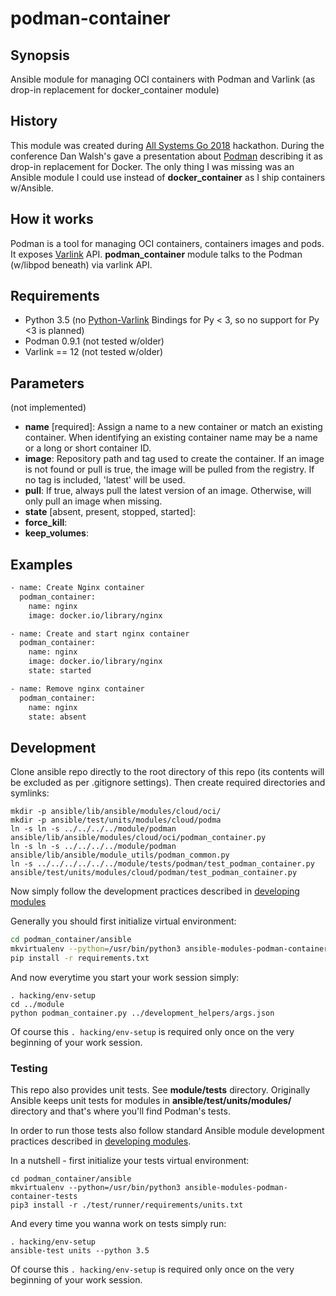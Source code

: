 # podman-container

## Synopsis

Ansible module for managing OCI containers with Podman and Varlink (as drop-in replacement for docker_container module)

## History

This module was created during [All Systems Go 2018](https://all-systems-go.io/) 
hackathon. During the conference Dan Walsh's gave a presentation about
[Podman](https://github.com/containers/libpod/) describing it as drop-in
replacement for Docker. The only thing I was missing was an Ansible module
I could use instead of **docker_container** as I ship containers w/Ansible.

## How it works

Podman is a tool for managing OCI containers, containers images 
and pods. It exposes [Varlink](https://varlink.org) API. **podman_container**
module talks to the Podman (w/libpod beneath) via varlink API.

## Requirements

- Python 3.5 (no [Python-Varlink](https://github.com/varlink/python) Bindings for Py < 3, so no support for Py <3 is planned)
- Podman 0.9.1 (not tested w/older)
- Varlink == 12 (not tested w/older)

## Parameters

(not implemented)

- **name** [required]: Assign a name to a new container or match an existing 
  container. When identifying an existing container name may be a name or a long or short container ID. 
- **image**: Repository path and tag used to create the container. If an image 
  is not found or pull is true, the image will be pulled from the registry. If 
  no tag is included, 'latest' will be used.
- **pull**: If true, always pull the latest version of an image. Otherwise, 
  will only pull an image when missing.
- **state** [absent, present, stopped, started]:
- **force_kill**:
- **keep_volumes**: 
  
## Examples

```bash
- name: Create Nginx container
  podman_container:
    name: nginx
    image: docker.io/library/nginx
```

```bash
- name: Create and start nginx container
  podman_container:
    name: nginx
    image: docker.io/library/nginx
    state: started
```

```bash
- name: Remove nginx container
  podman_container:
    name: nginx
    state: absent
```

## Development

Clone ansible repo directly to the root directory of this repo (its contents 
will be excluded as per .gitignore settings). Then create required directories 
and symlinks:

```
mkdir -p ansible/lib/ansible/modules/cloud/oci/
mkdir -p ansible/test/units/modules/cloud/podma
ln -s ln -s ../../../../module/podman ansible/lib/ansible/modules/cloud/oci/podman_container.py
ln -s ln -s ../../../../module/podman ansible/lib/ansible/module_utils/podman_common.py
ln -s ../../../../../../module/tests/podman/test_podman_container.py ansible/test/units/modules/cloud/podman/test_podman_container.py
```

Now simply follow the development practices described in [developing modules](https://docs.ansible.com/ansible/2.5/dev_guide/developing_modules_general.html)

Generally you should first initialize virtual environment:

```bash
cd podman_container/ansible
mkvirtualenv --python=/usr/bin/python3 ansible-modules-podman-container
pip install -r requirements.txt
```

And now everytime you start your work session simply:

```
. hacking/env-setup
cd ../module
python podman_container.py ../development_helpers/args.json
```

Of course this `. hacking/env-setup` is required only once on the very 
beginning of your work session.

### Testing

This repo also provides unit tests. See **module/tests** directory. Originally
Ansible keeps unit tests for modules in **ansible/test/units/modules/**
directory and that's where you'll find Podman's tests.

In order to run those tests also follow standard Ansible module development
practices described in [developing modules](https://docs.ansible.com/ansible/2.5/dev_guide/developing_modules_general.html).

In a nutshell - first initialize your tests virtual environment:

```
cd podman_container/ansible
mkvirtualenv --python=/usr/bin/python3 ansible-modules-podman-container-tests
pip3 install -r ./test/runner/requirements/units.txt
```

And every time you wanna work on tests simply run:
```
. hacking/env-setup
ansible-test units --python 3.5

``` 

Of course this `. hacking/env-setup` is required only once on the very 
beginning of your work session.